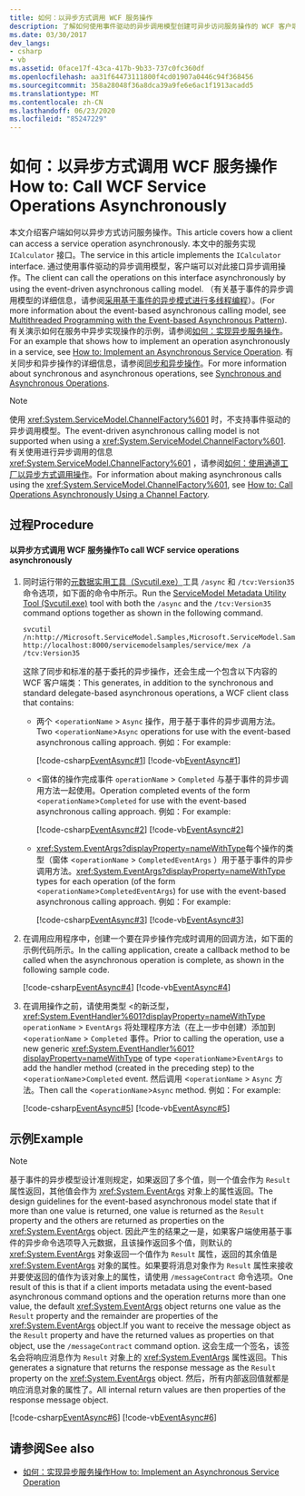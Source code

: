 ```yaml
---
title: 如何：以异步方式调用 WCF 服务操作
description: 了解如何使用事件驱动的异步调用模型创建可异步访问服务操作的 WCF 客户端。
ms.date: 03/30/2017
dev_langs:
- csharp
- vb
ms.assetid: 0face17f-43ca-417b-9b33-737c0fc360df
ms.openlocfilehash: aa31f64473111800f4cd01907a0446c94f368456
ms.sourcegitcommit: 358a28048f36a8dca39a9fe6e6ac1f1913acadd5
ms.translationtype: MT
ms.contentlocale: zh-CN
ms.lasthandoff: 06/23/2020
ms.locfileid: "85247229"
---
```

# <a name="how-to-call-wcf-service-operations-asynchronously"></a><span data-ttu-id="98805-103">如何：以异步方式调用 WCF 服务操作</span><span class="sxs-lookup"><span data-stu-id="98805-103">How to: Call WCF Service Operations Asynchronously</span></span>

<span data-ttu-id="98805-104">本文介绍客户端如何以异步方式访问服务操作。</span><span class="sxs-lookup"><span data-stu-id="98805-104">This article covers how a client can access a service operation asynchronously.</span></span> <span data-ttu-id="98805-105">本文中的服务实现 `ICalculator` 接口。</span><span class="sxs-lookup"><span data-stu-id="98805-105">The service in this article implements the `ICalculator` interface.</span></span> <span data-ttu-id="98805-106">通过使用事件驱动的异步调用模型，客户端可以对此接口异步调用操作。</span><span class="sxs-lookup"><span data-stu-id="98805-106">The client can call the operations on this interface asynchronously by using the event-driven asynchronous calling model.</span></span> <span data-ttu-id="98805-107">（有关基于事件的异步调用模型的详细信息，请参阅[采用基于事件的异步模式进行多线程编程](../../../standard/asynchronous-programming-patterns/event-based-asynchronous-pattern-eap.md)）。</span><span class="sxs-lookup"><span data-stu-id="98805-107">(For more information about the event-based asynchronous calling model, see [Multithreaded Programming with the Event-based Asynchronous Pattern](../../../standard/asynchronous-programming-patterns/event-based-asynchronous-pattern-eap.md)).</span></span> <span data-ttu-id="98805-108">有关演示如何在服务中异步实现操作的示例，请参阅[如何：实现异步服务操作](../how-to-implement-an-asynchronous-service-operation.md)。</span><span class="sxs-lookup"><span data-stu-id="98805-108">For an example that shows how to implement an operation asynchronously in a service, see [How to: Implement an Asynchronous Service Operation](../how-to-implement-an-asynchronous-service-operation.md).</span></span> <span data-ttu-id="98805-109">有关同步和异步操作的详细信息，请参阅[同步和异步操作](../synchronous-and-asynchronous-operations.md)。</span><span class="sxs-lookup"><span data-stu-id="98805-109">For more information about synchronous and asynchronous operations, see [Synchronous and Asynchronous Operations](../synchronous-and-asynchronous-operations.md).</span></span>  
  
> [!NOTE]
> <span data-ttu-id="98805-110">使用 <xref:System.ServiceModel.ChannelFactory%601> 时，不支持事件驱动的异步调用模型。</span><span class="sxs-lookup"><span data-stu-id="98805-110">The event-driven asynchronous calling model is not supported when using a <xref:System.ServiceModel.ChannelFactory%601>.</span></span> <span data-ttu-id="98805-111">有关使用进行异步调用的信息 <xref:System.ServiceModel.ChannelFactory%601> ，请参阅[如何：使用通道工厂以异步方式调用操作](how-to-call-operations-asynchronously-using-a-channel-factory.md)。</span><span class="sxs-lookup"><span data-stu-id="98805-111">For information about making asynchronous calls using the <xref:System.ServiceModel.ChannelFactory%601>, see [How to: Call Operations Asynchronously Using a Channel Factory](how-to-call-operations-asynchronously-using-a-channel-factory.md).</span></span>  
  
## <a name="procedure"></a><span data-ttu-id="98805-112">过程</span><span class="sxs-lookup"><span data-stu-id="98805-112">Procedure</span></span>  
  
#### <a name="to-call-wcf-service-operations-asynchronously"></a><span data-ttu-id="98805-113">以异步方式调用 WCF 服务操作</span><span class="sxs-lookup"><span data-stu-id="98805-113">To call WCF service operations asynchronously</span></span>  
  
1. <span data-ttu-id="98805-114">同时运行带的[元数据实用工具（Svcutil.exe）](../servicemodel-metadata-utility-tool-svcutil-exe.md)工具 `/async` 和 `/tcv:Version35` 命令选项，如下面的命令中所示。</span><span class="sxs-lookup"><span data-stu-id="98805-114">Run the [ServiceModel Metadata Utility Tool (Svcutil.exe)](../servicemodel-metadata-utility-tool-svcutil-exe.md) tool with both the `/async` and the `/tcv:Version35` command options together as shown in the following command.</span></span>  
  
    ```console
    svcutil /n:http://Microsoft.ServiceModel.Samples,Microsoft.ServiceModel.Samples http://localhost:8000/servicemodelsamples/service/mex /a /tcv:Version35  
    ```  
  
     <span data-ttu-id="98805-115">这除了同步和标准的基于委托的异步操作，还会生成一个包含以下内容的 WCF 客户端类：</span><span class="sxs-lookup"><span data-stu-id="98805-115">This generates, in addition to the synchronous and standard delegate-based asynchronous operations, a WCF client class that contains:</span></span>  
  
    - <span data-ttu-id="98805-116">两个 <`operationName` > `Async` 操作，用于基于事件的异步调用方法。</span><span class="sxs-lookup"><span data-stu-id="98805-116">Two <`operationName`>`Async` operations for use with the event-based asynchronous calling approach.</span></span> <span data-ttu-id="98805-117">例如：</span><span class="sxs-lookup"><span data-stu-id="98805-117">For example:</span></span>  
  
         [!code-csharp[EventAsync#1](../../../../samples/snippets/csharp/VS_Snippets_CFX/eventasync/cs/generatedclient.cs#1)]
         [!code-vb[EventAsync#1](../../../../samples/snippets/visualbasic/VS_Snippets_CFX/eventasync/vb/generatedclient.vb#1)]  
  
    - <span data-ttu-id="98805-118"><窗体的操作完成事件 `operationName` > `Completed` 与基于事件的异步调用方法一起使用。</span><span class="sxs-lookup"><span data-stu-id="98805-118">Operation completed events of the form <`operationName`>`Completed` for use with the event-based asynchronous calling approach.</span></span> <span data-ttu-id="98805-119">例如：</span><span class="sxs-lookup"><span data-stu-id="98805-119">For example:</span></span>  
  
         [!code-csharp[EventAsync#2](../../../../samples/snippets/csharp/VS_Snippets_CFX/eventasync/cs/generatedclient.cs#2)]
         [!code-vb[EventAsync#2](../../../../samples/snippets/visualbasic/VS_Snippets_CFX/eventasync/vb/generatedclient.vb#2)]  
  
    - <span data-ttu-id="98805-120"><xref:System.EventArgs?displayProperty=nameWithType>每个操作的类型（窗体 <`operationName` > `CompletedEventArgs` ）用于基于事件的异步调用方法。</span><span class="sxs-lookup"><span data-stu-id="98805-120"><xref:System.EventArgs?displayProperty=nameWithType> types for each operation (of the form <`operationName`>`CompletedEventArgs`) for use with the event-based asynchronous calling approach.</span></span> <span data-ttu-id="98805-121">例如：</span><span class="sxs-lookup"><span data-stu-id="98805-121">For example:</span></span>  
  
         [!code-csharp[EventAsync#3](../../../../samples/snippets/csharp/VS_Snippets_CFX/eventasync/cs/generatedclient.cs#3)]
         [!code-vb[EventAsync#3](../../../../samples/snippets/visualbasic/VS_Snippets_CFX/eventasync/vb/generatedclient.vb#3)]  
  
2. <span data-ttu-id="98805-122">在调用应用程序中，创建一个要在异步操作完成时调用的回调方法，如下面的示例代码所示。</span><span class="sxs-lookup"><span data-stu-id="98805-122">In the calling application, create a callback method to be called when the asynchronous operation is complete, as shown in the following sample code.</span></span>  
  
     [!code-csharp[EventAsync#4](../../../../samples/snippets/csharp/VS_Snippets_CFX/eventasync/cs/client.cs#4)]
     [!code-vb[EventAsync#4](../../../../samples/snippets/visualbasic/VS_Snippets_CFX/eventasync/vb/client.vb#4)]  
  
3. <span data-ttu-id="98805-123">在调用操作之前，请使用类型 <的新泛型， <xref:System.EventHandler%601?displayProperty=nameWithType> `operationName` > `EventArgs` 将处理程序方法（在上一步中创建）添加到 <`operationName` > `Completed` 事件。</span><span class="sxs-lookup"><span data-stu-id="98805-123">Prior to calling the operation, use a new generic <xref:System.EventHandler%601?displayProperty=nameWithType> of type <`operationName`>`EventArgs` to add the handler method (created in the preceding step) to the <`operationName`>`Completed` event.</span></span> <span data-ttu-id="98805-124">然后调用 <`operationName` > `Async` 方法。</span><span class="sxs-lookup"><span data-stu-id="98805-124">Then call the <`operationName`>`Async` method.</span></span> <span data-ttu-id="98805-125">例如：</span><span class="sxs-lookup"><span data-stu-id="98805-125">For example:</span></span>  
  
     [!code-csharp[EventAsync#5](../../../../samples/snippets/csharp/VS_Snippets_CFX/eventasync/cs/client.cs#5)]
     [!code-vb[EventAsync#5](../../../../samples/snippets/visualbasic/VS_Snippets_CFX/eventasync/vb/client.vb#5)]  
  
## <a name="example"></a><span data-ttu-id="98805-126">示例</span><span class="sxs-lookup"><span data-stu-id="98805-126">Example</span></span>  
  
> [!NOTE]
> <span data-ttu-id="98805-127">基于事件的异步模型设计准则规定，如果返回了多个值，则一个值会作为 `Result` 属性返回，其他值会作为 <xref:System.EventArgs> 对象上的属性返回。</span><span class="sxs-lookup"><span data-stu-id="98805-127">The design guidelines for the event-based asynchronous model state that if more than one value is returned, one value is returned as the `Result` property and the others are returned as properties on the <xref:System.EventArgs> object.</span></span> <span data-ttu-id="98805-128">因此产生的结果之一是，如果客户端使用基于事件的异步命令选项导入元数据，且该操作返回多个值，则默认的 <xref:System.EventArgs> 对象返回一个值作为 `Result` 属性，返回的其余值是 <xref:System.EventArgs> 对象的属性。如果要将消息对象作为 `Result` 属性来接收并要使返回的值作为该对象上的属性，请使用 `/messageContract` 命令选项。</span><span class="sxs-lookup"><span data-stu-id="98805-128">One result of this is that if a client imports metadata using the event-based asynchronous command options and the operation returns more than one value, the default <xref:System.EventArgs> object returns one value as the `Result` property and the remainder are properties of the <xref:System.EventArgs> object.If you want to receive the message object as the `Result` property and have the returned values as properties on that object, use the `/messageContract` command option.</span></span> <span data-ttu-id="98805-129">这会生成一个签名，该签名会将响应消息作为 `Result` 对象上的 <xref:System.EventArgs> 属性返回。</span><span class="sxs-lookup"><span data-stu-id="98805-129">This generates a signature that returns the response message as the `Result` property on the <xref:System.EventArgs> object.</span></span> <span data-ttu-id="98805-130">然后，所有内部返回值就都是响应消息对象的属性了。</span><span class="sxs-lookup"><span data-stu-id="98805-130">All internal return values are then properties of the response message object.</span></span>  
  
 [!code-csharp[EventAsync#6](../../../../samples/snippets/csharp/VS_Snippets_CFX/eventasync/cs/client.cs#6)]
 [!code-vb[EventAsync#6](../../../../samples/snippets/visualbasic/VS_Snippets_CFX/eventasync/vb/client.vb#6)]  
  
## <a name="see-also"></a><span data-ttu-id="98805-131">请参阅</span><span class="sxs-lookup"><span data-stu-id="98805-131">See also</span></span>

- [<span data-ttu-id="98805-132">如何：实现异步服务操作</span><span class="sxs-lookup"><span data-stu-id="98805-132">How to: Implement an Asynchronous Service Operation</span></span>](../how-to-implement-an-asynchronous-service-operation.md)
